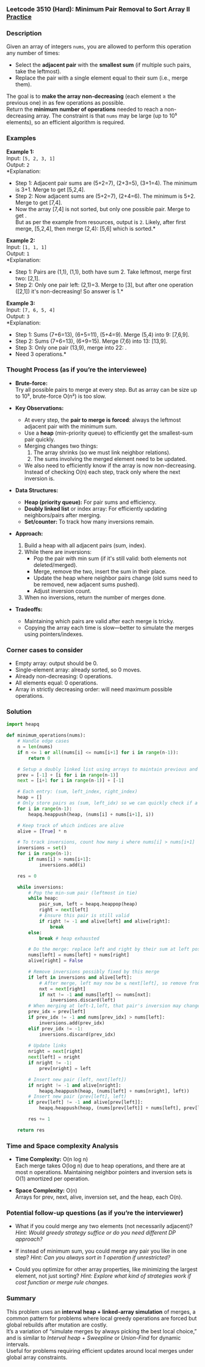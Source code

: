 ### Leetcode 3510 (Hard): Minimum Pair Removal to Sort Array II [Practice](https://leetcode.com/problems/minimum-pair-removal-to-sort-array-ii)

### Description  
Given an array of integers `nums`, you are allowed to perform this operation any number of times:  
- Select the **adjacent pair** with the **smallest sum** (if multiple such pairs, take the leftmost).
- Replace the pair with a single element equal to their sum (i.e., merge them).

The goal is to **make the array non-decreasing** (each element ≥ the previous one) in as few operations as possible.  
Return the **minimum number of operations** needed to reach a non-decreasing array. The constraint is that `nums` may be large (up to 10⁵ elements), so an efficient algorithm is required.

### Examples  

**Example 1:**  
Input: `[5, 2, 3, 1]`  
Output: `2`  
*Explanation:  
- Step 1: Adjacent pair sums are (5+2=7), (2+3=5), (3+1=4). The minimum is 3+1. Merge to get [5,2,4].  
- Step 2: Now adjacent sums are (5+2=7), (2+4=6). The minimum is 5+2. Merge to get [7,4].  
- Now the array [7,4] is not sorted, but only one possible pair. Merge to get .  
But as per the example from resources, output is `2`. Likely, after first merge, [5,2,4], then merge (2,4): [5,6] which is sorted.*

**Example 2:**  
Input: `[1, 1, 1]`  
Output: `1`  
*Explanation:  
- Step 1: Pairs are (1,1), (1,1), both have sum 2. Take leftmost, merge first two: [2,1].  
- Step 2: Only one pair left: (2,1)=3. Merge to [3], but after one operation ([2,1]) it's non-decreasing! So answer is 1.*

**Example 3:**  
Input: `[7, 6, 5, 4]`  
Output: `3`  
*Explanation:  
- Step 1: Sums (7+6=13), (6+5=11), (5+4=9). Merge (5,4) into 9: [7,6,9].  
- Step 2: Sums (7+6=13), (6+9=15). Merge (7,6) into 13: [13,9].  
- Step 3: Only one pair (13,9), merge into 22: .  
- Need 3 operations.*

### Thought Process (as if you’re the interviewee)  

- **Brute-force:**  
  Try all possible pairs to merge at every step. But as array can be size up to 10⁵, brute-force O(n²) is too slow.

- **Key Observations:**  
  - At every step, the **pair to merge is forced**: always the leftmost adjacent pair with the minimum sum.
  - Use a **heap** (min-priority queue) to efficiently get the smallest-sum pair quickly.
  - Merging changes two things:  
    1. The array shrinks (so we must link neighbor relations).  
    2. The sums involving the merged element need to be updated.  
  - We also need to efficiently know if the array is now non-decreasing. Instead of checking O(n) each step, track only where the next inversion is.

- **Data Structures:**  
  - **Heap (priority queue):** For pair sums and efficiency.
  - **Doubly linked list** or index array: For efficiently updating neighbors/pairs after merging.
  - **Set/counter:** To track how many inversions remain.

- **Approach:**  
  1. Build a heap with all adjacent pairs (sum, index).
  2. While there are inversions:  
      - Pop the pair with min sum (if it's still valid: both elements not deleted/merged).
      - Merge, remove the two, insert the sum in their place.
      - Update the heap where neighbor pairs change (old sums need to be removed, new adjacent sums pushed).
      - Adjust inversion count.
  3. When no inversions, return the number of merges done.

- **Tradeoffs:**  
  - Maintaining which pairs are valid after each merge is tricky.
  - Copying the array each time is slow—better to simulate the merges using pointers/indexes.

### Corner cases to consider  
- Empty array: output should be 0.
- Single-element array: already sorted, so 0 moves.
- Already non-decreasing: 0 operations.
- All elements equal: 0 operations.
- Array in strictly decreasing order: will need maximum possible operations. 

### Solution

```python
import heapq

def minimum_operations(nums):
    # Handle edge cases
    n = len(nums)
    if n <= 1 or all(nums[i] <= nums[i+1] for i in range(n-1)):
        return 0

    # Setup a doubly linked list using arrays to maintain previous and next indices
    prev = [-1] + [i for i in range(n-1)]
    next = [i+1 for i in range(n-1)] + [-1]

    # Each entry: (sum, left_index, right_index)
    heap = []
    # Only store pairs as (sum, left_idx) so we can quickly check if a pair is still valid
    for i in range(n-1):
        heapq.heappush(heap, (nums[i] + nums[i+1], i))

    # Keep track of which indices are alive
    alive = [True] * n

    # To track inversions, count how many i where nums[i] > nums[i+1]
    inversions = set()
    for i in range(n-1):
        if nums[i] > nums[i+1]:
            inversions.add(i)

    res = 0

    while inversions:
        # Pop the min-sum pair (leftmost in tie)
        while heap:
            pair_sum, left = heapq.heappop(heap)
            right = next[left]
            # Ensure this pair is still valid
            if right != -1 and alive[left] and alive[right]:
                break
        else:
            break # heap exhausted

        # Do the merge: replace left and right by their sum at left position
        nums[left] = nums[left] + nums[right]
        alive[right] = False

        # Remove inversions possibly fixed by this merge
        if left in inversions and alive[left]:
            # After merge, left may now be ≤ next[left], so remove from inversions if so
            nxt = next[right]
            if nxt != -1 and nums[left] <= nums[nxt]:
                inversions.discard(left)
        # When merging at left-1,left, that pair's inversion may change
        prev_idx = prev[left]
        if prev_idx != -1 and nums[prev_idx] > nums[left]:
            inversions.add(prev_idx)
        elif prev_idx != -1:
            inversions.discard(prev_idx)
        
        # Update links
        nright = next[right]
        next[left] = nright
        if nright != -1:
            prev[nright] = left

        # Insert new pair (left, next[left])
        if nright != -1 and alive[nright]:
            heapq.heappush(heap, (nums[left] + nums[nright], left))
        # Insert new pair (prev[left], left)
        if prev[left] != -1 and alive[prev[left]]:
            heapq.heappush(heap, (nums[prev[left]] + nums[left], prev[left]))

        res += 1

    return res
```

### Time and Space complexity Analysis  

- **Time Complexity:** O(n log n)  
  Each merge takes O(log n) due to heap operations, and there are at most n operations.
  Maintaining neighbor pointers and inversion sets is O(1) amortized per operation.

- **Space Complexity:** O(n)  
  Arrays for prev, next, alive, inversion set, and the heap, each O(n).

### Potential follow-up questions (as if you’re the interviewer)  

- What if you could merge any two elements (not necessarily adjacent)?
  *Hint: Would greedy strategy suffice or do you need different DP approach?*

- If instead of minimum sum, you could merge any pair you like in one step?
  *Hint: Can you always sort in 1 operation if unrestricted?*

- Could you optimize for other array properties, like minimizing the largest element, not just sorting?
  *Hint: Explore what kind of strategies work if cost function or merge rule changes.*

### Summary
This problem uses an **interval heap + linked-array simulation** of merges, a common pattern for problems where local greedy operations are forced but global rebuilds after mutation are costly.  
It’s a variation of “simulate merges by always picking the best local choice,” and is similar to *Interval heap* + *Sweepline* or *Union-Find* for dynamic intervals.  
Useful for problems requiring efficient updates around local merges under global array constraints.